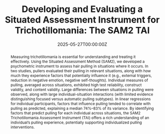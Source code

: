 ---
abstract: "Measuring trichotillomania is essential for understanding and treating it effectively. Using the Situated Assessment Method (SAM2), we developed a psychometric instrument to assess hair pulling in situations where it occurs. In two studies, pullers evaluated their pulling in relevant situations, along with how much they experience factors that potentially influence it (e.g., external triggers, reduction in negative emotion, negative self-thoughts). Individual measures of pulling, averaged across situations, exhibited high test reliability, construct validity, and content validity. Large differences between situations in pulling were observed, along with large individual-situation interactions (with limited evidence distinguishing focused versus automatic pulling subtypes). In linear regressions for individual participants, factors that influence pulling tended to correlate with pulling as predicted, explaining a median 74%–83% of its variance. By identifying factors that predict pulling for each individual across situations, the SAM2 Trichotillomania Assessment Instrument (TAI) offers a rich understanding of an individual’s pulling experience, potentially supporting individualized pulling interventions."
authors:
- Taylor Browne Lūka, C.
- Hendry, K.
- Dutriaux, L.
- Stevenson, J. L.
- Barsalou, L. W.
date: "2025-05-27T00:00:00Z"
doi: "10.1177/10731911241262140"
featured: true
image:
  caption: ""
  focal_point: ""
  preview_only: true
projects: []
publication: 'Assessment'
publication_short: ""
publication_types:
- "2"
publishDate: "2025-05-27T00:00:00Z"
slides: ""
summary: ""
tags:
- Source Themes
title: "Developing and Evaluating a Situated Assessment Instrument for Trichotillomania: The SAM2 TAI"
url_code: ""
url_dataset: "https://osf.io/sqhzu/"
url_pdf: https://journals.sagepub.com/doi/epub/10.1177/10731911241262140
url_poster: ""
url_project: ""
url_slides: ""
url_source: ""
url_video: ""
---